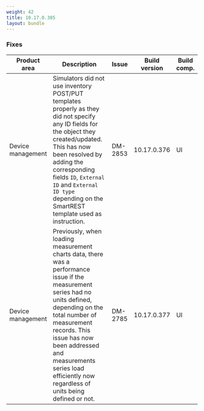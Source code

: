 ```yaml
---
weight: 42
title: 10.17.0.385
layout: bundle
---
```


<!--10.17.0.372 - 10.17.0.385-->

### Fixes

<table>
<colgroup>
<col style="width: 15%;">
<col style="width:50%;">
<col style="width: 10%;">
<col style="width: 12%;">
<col style="width: 13%;">
</colgroup>
<thead><tr>
<th>
Product area</th>
<th>
Description</th>
<th>
Issue</th>
<th>
Build version</th>
<th>Build comp.</th>
</tr>
</thead><tbody>

<tr>
<td>Device management</td>
<td>Simulators did not use inventory POST/PUT templates properly as they did not specify any ID fields for the object they created/updated. This has now been resolved by adding the corresponding fields <code>ID</code>, <code>External ID</code> and <code>External ID type</code> depending on the SmartREST template used as instruction.</td>
<td>DM-2853</td>
<td>10.17.0.376</td>
<td>UI</td>
</tr>

<tr>
<td>Device management</td>
<td>Previously, when loading measurement charts data, there was a performance issue if the measurement series had no units defined, depending on the total number of measurement records. This issue has now been addressed and measurements series load efficiently now regardless of units being defined or not.</td>
<td>DM-2785</td>
<td>10.17.0.377</td>
<td>UI</td>
</tr>


</tbody></table>
